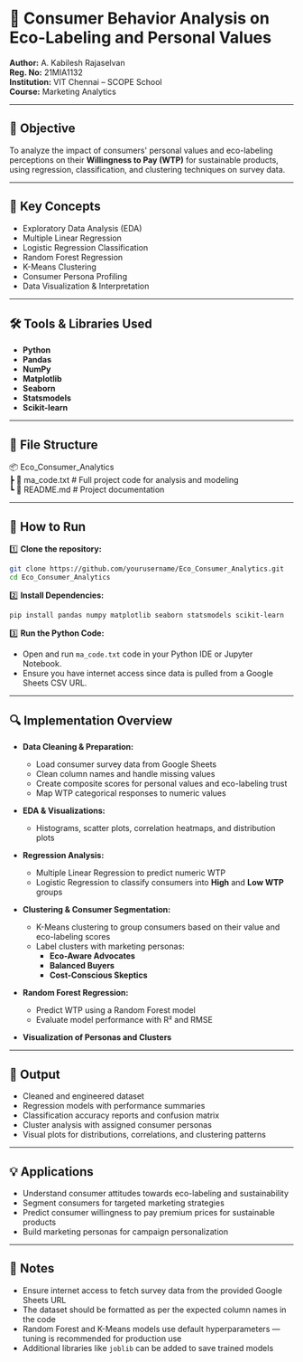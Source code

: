 
# 🌿 Consumer Behavior Analysis on Eco-Labeling and Personal Values  
**Author:** A. Kabilesh Rajaselvan  
**Reg. No:** 21MIA1132  
**Institution:** VIT Chennai – SCOPE School  
**Course:** Marketing Analytics  

---

## 🧠 Objective  
To analyze the impact of consumers' personal values and eco-labeling perceptions on their **Willingness to Pay (WTP)** for sustainable products, using regression, classification, and clustering techniques on survey data.

---

## 🎯 Key Concepts  

- Exploratory Data Analysis (EDA)  
- Multiple Linear Regression  
- Logistic Regression Classification  
- Random Forest Regression  
- K-Means Clustering  
- Consumer Persona Profiling  
- Data Visualization & Interpretation  

---

## 🛠️ Tools & Libraries Used  

- **Python**
- **Pandas**
- **NumPy**
- **Matplotlib**
- **Seaborn**
- **Statsmodels**
- **Scikit-learn**

---

## 📁 File Structure  

📦 Eco_Consumer_Analytics  
 ┣ 📜 ma_code.txt               # Full project code for analysis and modeling  
 ┗ 📜 README.md                 # Project documentation  

---

## 🚀 How to Run  

1️⃣ **Clone the repository:**  
```bash
git clone https://github.com/yourusername/Eco_Consumer_Analytics.git
cd Eco_Consumer_Analytics
```

2️⃣ **Install Dependencies:**  
```bash
pip install pandas numpy matplotlib seaborn statsmodels scikit-learn
```

3️⃣ **Run the Python Code:**  
- Open and run `ma_code.txt` code in your Python IDE or Jupyter Notebook.  
- Ensure you have internet access since data is pulled from a Google Sheets CSV URL.

---

## 🔍 Implementation Overview  

- **Data Cleaning & Preparation:**  
  - Load consumer survey data from Google Sheets  
  - Clean column names and handle missing values  
  - Create composite scores for personal values and eco-labeling trust  
  - Map WTP categorical responses to numeric values  

- **EDA & Visualizations:**  
  - Histograms, scatter plots, correlation heatmaps, and distribution plots  

- **Regression Analysis:**  
  - Multiple Linear Regression to predict numeric WTP  
  - Logistic Regression to classify consumers into **High** and **Low WTP** groups  

- **Clustering & Consumer Segmentation:**  
  - K-Means clustering to group consumers based on their value and eco-labeling scores  
  - Label clusters with marketing personas:
    - **Eco-Aware Advocates**
    - **Balanced Buyers**
    - **Cost-Conscious Skeptics**

- **Random Forest Regression:**  
  - Predict WTP using a Random Forest model  
  - Evaluate model performance with R² and RMSE  

- **Visualization of Personas and Clusters**  

---

## 🧪 Output  

- Cleaned and engineered dataset  
- Regression models with performance summaries  
- Classification accuracy reports and confusion matrix  
- Cluster analysis with assigned consumer personas  
- Visual plots for distributions, correlations, and clustering patterns  

---

## 💡 Applications  

- Understand consumer attitudes towards eco-labeling and sustainability  
- Segment consumers for targeted marketing strategies  
- Predict consumer willingness to pay premium prices for sustainable products  
- Build marketing personas for campaign personalization  

---

## 📝 Notes  

- Ensure internet access to fetch survey data from the provided Google Sheets URL  
- The dataset should be formatted as per the expected column names in the code  
- Random Forest and K-Means models use default hyperparameters — tuning is recommended for production use  
- Additional libraries like `joblib` can be added to save trained models  
